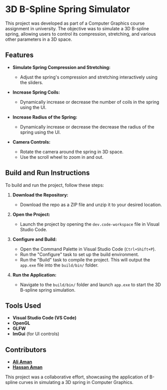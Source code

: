 # 3D B-Spline Spring Simulator

This project was developed as part of a Computer Graphics course assignment in university. The objective was to simulate a 3D B-spline spring, allowing users to control its compression, stretching, and various other parameters in a 3D space.

## Features

- **Simulate Spring Compression and Stretching:**
  - Adjust the spring's compression and stretching interactively using the sliders.
  
- **Increase Spring Coils:**
  - Dynamically increase or decrease the number of coils in the spring using the UI.

- **Increase Radius of the Spring:**
  - Dynamically increase or decrease the decrease the radius of the spring using the UI.

- **Camera Controls:**
  - Rotate the camera around the spring in 3D space.
  - Use the scroll wheel to zoom in and out.

## Build and Run Instructions

To build and run the project, follow these steps:

1. **Download the Repository:**
   - Download the repo as a ZIP file and unzip it to your desired location.

2. **Open the Project:**
   - Launch the project by opening the `dev.code-workspace` file in Visual Studio Code.

3. **Configure and Build:**
   - Open the Command Palette in Visual Studio Code (`Ctrl+Shift+P`).
   - Run the "Configure" task to set up the build environment.
   - Run the "Build" task to compile the project. This will output the `app.exe` file into the `build/bin/` folder.

4. **Run the Application:**
   - Navigate to the `build/bin/` folder and launch `app.exe` to start the 3D B-spline spring simulation.

## Tools Used

- **Visual Studio Code (VS Code)**
- **OpenGL**
- **GLFW**
- **ImGui** (for UI controls)

## Contributors

- **[Ali Aman](https://github.com/AliAman500)**
- **[Hassan Aman](https://github.com/for-loop9)**

This project was a collaborative effort, showcasing the application of B-spline curves in simulating a 3D spring in Computer Graphics.
